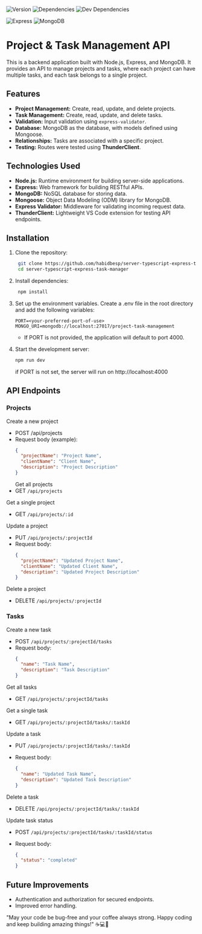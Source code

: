 ![Version](https://img.shields.io/badge/version-1.0.0-blue)
![Dependencies](https://img.shields.io/badge/dependencies-%22express%2C%20mongoose%2C%20colors%22-brightgreen)
![Dev Dependencies](https://img.shields.io/badge/dev%20dependencies-%22nodemon%2C%20typescript%2C%20ts--node%22-orange)

![Express](https://img.shields.io/badge/Express-%5E4.21.1-blue)
![MongoDB](https://img.shields.io/badge/MongoDB-%5E8.8.3-green)

# Project & Task Management API

This is a backend application built with Node.js, Express, and MongoDB. It provides an API to manage projects and tasks, where each project can have multiple tasks, and each task belongs to a single project.

## Features

- **Project Management:** Create, read, update, and delete projects.
- **Task Management:** Create, read, update, and delete tasks.
- **Validation:** Input validation using `express-validator`.
- **Database:** MongoDB as the database, with models defined using Mongoose.
- **Relationships:** Tasks are associated with a specific project.
- **Testing:** Routes were tested using **ThunderClient**.

## Technologies Used

- **Node.js:** Runtime environment for building server-side applications.
- **Express:** Web framework for building RESTful APIs.
- **MongoDB:** NoSQL database for storing data.
- **Mongoose:** Object Data Modeling (ODM) library for MongoDB.
- **Express Validator:** Middleware for validating incoming request data.
- **ThunderClient:** Lightweight VS Code extension for testing API endpoints.

## Installation

1. Clone the repository:

   ```bash
    git clone https://github.com/habidbesp/server-typescript-express-task-manager.git
    cd server-typescript-express-task-manager
   ```

2. Install dependencies:

   ```bash
    npm install
   ```

3. Set up the environment variables. Create a .env file in the root directory and add the following variables:

   ```env
   PORT=<your-preferred-port-of-use>
   MONGO_URI=mongodb://localhost:27017/project-task-management
   ```

   - If PORT is not provided, the application will default to port 4000.

4. Start the development server:

   ```bash
   npm run dev
   ```

   if PORT is not set, the server will run on http://localhost:4000

## API Endpoints

### Projects

Create a new project

- POST /api/projects
- Request body (example):
  ```json
  {
    "projectName": "Project Name",
    "clientName": "Client Name",
    "description": "Project Description"
  }
  ```
  Get all projects
- GET `/api/projects`

Get a single project

- GET `/api/projects/:id`

Update a project

- PUT `/api/projects/:projectId`
- Request body:
  ```json
  {
    "projectName": "Updated Project Name",
    "clientName": "Updated Client Name",
    "description": "Updated Project Description"
  }
  ```

Delete a project

- DELETE `/api/projects/:projectId`

### Tasks

Create a new task

- POST `/api/projects/:projectId/tasks`
- Request body:
  ```json
  {
    "name": "Task Name",
    "description": "Task Description"
  }
  ```

Get all tasks

- GET `/api/projects/:projectId/tasks`

Get a single task

- GET `/api/projects/:projectId/tasks/:taskId`

Update a task

- PUT `/api/projects/:projectId/tasks/:taskId`

- Request body:

  ```json
  {
    "name": "Updated Task Name",
    "description": "Updated Task Description"
  }
  ```

Delete a task

- DELETE `/api/projects/:projectId/tasks/:taskId`

Update task status

- POST `/api/projects/:projectId/tasks/:taskId/status`
- Request body:

  ```json
  {
    "status": "completed"
  }
  ```

## Future Improvements

- Authentication and authorization for secured endpoints.
- Improved error handling.

"May your code be bug-free and your coffee always strong. Happy coding and keep building amazing things!" ☕💻🚀
